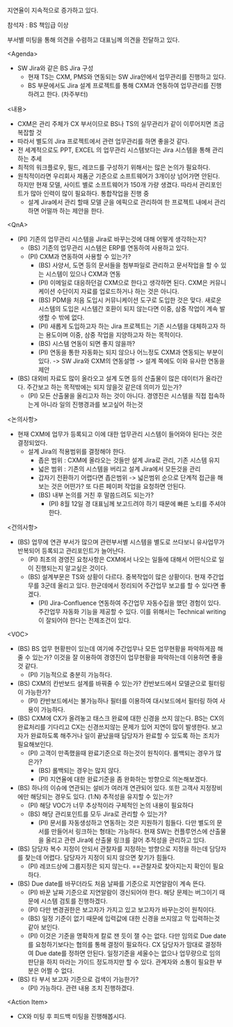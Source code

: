 지연율이 지속적으로 증가하고 있다.

참석자 : BS 책임급 이상

부서별 미팅을 통해 의견을 수렴하고 대표님께 의견을 전달하고 있다.

\<Agenda>
- SW Jira와 같은 BS Jira 구성
	- 현재 TS는 CXM, PMS와 연동되는 SW Jira안에서 업무관리를 진행하고 있다.
	- BS 부문에서도 Jira 설계 프로젝트를 통해 CXM과 연동하여 업무관리를 진행하려고 한다. (차주부터)

<내용>
- CXM은 관리 주체가 CX 부서이므로 BS나 TS의 실무관리가 같이 이루어지면 조금 복잡할 것
- 따라서 별도의 Jira 프로젝트에서 관련 업무관리를 하면 좋을것 같다.
- 전 세계적으로도 PPT, EXCEL 의 업무관리 시스템보다는 Jira 시스템을 통해 관리하는 추세
- 최적의 워크플로우, 필드, 레코드를 구성하기 위해서는 많은 논의가 필요하다.
- 원칙적이라면 우리회사 제품군 기준으로 소프트웨어가 3개이상 넘어가면 안된다. 하지만 현재 모델, 사이트 별로 소프트웨어가 150개 가량 생겼다. 따라서 관리포인트가 많아 인력이 많이 필요하다. 통합작업을 진행 중
	- 설계 Jira에서 관리 할때 모델 군을 에픽으로 관리하여 한 프로젝트 내에서 관리하면 어떨까 하는 제안을 한다.

\<QnA>
- (PI) 기존의 업무관리 시스템을 Jira로 바꾸는것에 대해 어떻게 생각하는지?
	- (BS) 기존의 업무관리 시스템은 ERP를 연동하여 사용하고 있다. 
	- (PI) CXM과 연동하여 사용할 수 있는가?
		- (BS) 사양서, 도면 등의 문서들을 첨부파일로 관리하고 문서작업을 할 수 있는 시스템이 있으나 CXM과 연동
		- (PI) 이메일로 대응하던걸 CXM으로 한다고 생각하면 된다. CXM은 커뮤니케이션 수단이지 자료를 업로드하거나 하는 것은 아니다.
		- (BS) PDM을 처음 도입시 커뮤니케이션 도구로 도입한 것은 맞다. 새로운 시스템의 도입은 시스템간 호환이 되지 않는다면 이중, 삼중 작업이 계속 발생할 수 밖에 없다.
		- (PI) 새롭게 도입하고자 하는 Jira 프로젝트는 기존 시스템을 대체하고자 하는 용도이며 이중, 삼중 작업을 지양하고자 하는 목적이다.
		- (BS) 시스템 연동이 되면 좋지 않을까? 
		- (PI) 연동을 통한 자동화는 되지 않으나 어느정도 CXM과 연동되는 부분이 있다.
		  -> SW Jira와 CXM의 연동설명
		  -> 설계 쪽에도 이와 유사한 연동을 제안
- (BS) 대외비 자료도 많이 올라오고 설계 도면 등의 산출물이 많은 데이터가 올라간다. 주간보고 하는 목적밖에는 되지 않을것 같은데 의미가 있는가? 
	- (PI) 모든 산출물을 올리고자 하는 것이 아니다. 경영진은 시스템을 직접 접속하는게 아니라 일의 진행경과를 보고싶어 하는것

<논의사항>
- 현재 CXM에 업무가 등록되고 이에 대한 업무관리 시스템이 들어와야 된다는 것은 결정되었다. 
	- 설계 Jira의 적용범위를 결정해야 한다.
		- 좁은 범위 : CXM에 올라오는 것들만 설계 Jira로 관리, 기존 시스템 유지
		- 넓은 범위 : 기존의 시스템을 버리고 설계 Jira에서 모든것을 관리
		- 갑자기 전환하기 어렵다면 좁은범위 -> 넓은범위 순으로 단계적 접근을 해보는 것은 어떤가? 또 다른 페이퍼 작업을 요청하면 안된다.
		- (BS) 내부 논의를 거친 후 말씀드려도 되는가?
			- (PI) 8월 12일 경 대표님께 보고드려야 하기 때문에 빠른 노티를 주셔야 한다.

<건의사항>
- (BS) 업무에 연관 부서가 많으며 관련부서별 시스템을 별도로 쓰다보니 유사업무가 반복되어 등록되고 관리포인트가 늘어난다.
	- (PI) 최초의 경영진 요청사항은 CXM에서 나오는 일들에 대해서 어떤식으로 일이 진행되는지 알고싶은 것이다.
	- (BS) 설계부문은 TS와 상황이 다르다. 중복작업이 많은 상황이다. 현재 주간업무를 3군데 올리고 있다. 한군데에서 정리되어 주간업무 보고를 할 수 있다면 좋겠다. 
		- (PI) Jira-Confluence 연동하여 주간업무 자동수집을 했던 경험이 있다. 주간업무 자동화 기능을 제공할 수 있다. 이를 위해서는 Technical writing이 잘되어야 한다는 전제조건이 있다.

\<VOC>
- (BS) BS 업무 현황판이 있는데 여기에 주간업무나 모든 업무현황을 파악하게끔 해줄 수 있는가? 이것을 잘 이용하여 경영진이 업무현황을 파악하는데 이용하면 좋을 것 같다.
	- (PI) 기능적으로 충분히 가능하다.
- (BS) CXM의 칸반보드 설계를 바꿔줄 수 있는가? 칸반보드에서 모델군으로 필터링이 가능한가?
	- (PI) 칸반보드에서는 불가능하나 필터를 이용하여 대시보드에서 필터링 하여 사용이 가능하다.
- (BS) CXM에 CX가 올려놓고 태스크 완료에 대한 신경을 쓰지 않는다. BS는 CX의 완료처리를 기다리고 CX는 신경쓰지않는 문제가 있어 지연이 많이 발생한다. 보고자가 완료하도록 해주거나 일이 끝났을때 담당자가 완료할 수 있도록 하는 조치가 필요해보인다. 
	- (PI) 고객이 만족했을때 완료기준으로 하는것이 원칙이다. 롤백되는 경우가 많은가?
		- (BS) 롤백되는 경우는 많지 않다.
		- (PI) 지연율에 대한 완료기준을 좀 완화하는 방향으로 의논해보겠다.
- (BS) 하나의 이슈에 연관되는 설비가 여러개 연관되어 있다. 또한 고객사 지정장비에만 해당되는 경우도 있다. (1:N) 추적성을 유지할 수 있는가?
	- (PI) 해당 VOC가 너무 추상적이라 구체적인 논의 내용이 필요하다
	- (BS) 해당 관리포인트를 모두 Jira로 관리할 수 있는가?
		- (PI) 문서를 자동생성하고 연동하는 것은 지원하기 힘들다. 다만 별도의 문서를 만들어서 링크하는 형태는 가능하다. 현재 SW는 컨플루언스에 산출물을 올리고 관련 Jira에 산출물 링크를 걸어 추적성을 관리하고 있다.
- (BS) 담당자 복수 지정이 안되서 관찰자를 지정하는 방향으로 지정을 하는데 담당자를 찾는데 어렵다. 담당자가 지정이 되지 않으면 찾기가 힘들다.
	- (PI) 레코드상에 그룹지정은 되지 않는다. ==관찰자로 찾아지는지 확인이 필요하다.
- (BS) Due date를 바꾸더라도 처음 날짜를 기준으로 지연알람이 계속 뜬다.
	- (PI) 바꾼 날짜 기준으로 지연알람이 갱신되어야 한다. 해당 문제는 버그이기 때문에 시스템 검토를 진행하겠다.
	- (PI) 다만 변경권한은 보고자가 가지고 있고 보고자가 바꾸는것이 원칙이다.
	- (BS) 일정 기준이 없기 때문에 입력값에 대한 신경을 쓰지않고 막 입력하는것 같아 보인다. 
	- (PI) 이것은 기준을 명확하게 칼로 잰 듯이 잴 수는 없다. 다만 임의로 Due date를 요청하기보다는 협의를 통해 결정이 필요하다. CX 담당자가 맘대로 결정하여 Due date를 정하면 안된다. 일정기준을 세울수는 없으나 업무량으로 임의 판단을 하지 마라는 가이드 정도까지만 할 수 있다. 관계자와 소통이 필요한 부분은 어쩔 수 없다.
- (BS) 타 부서 보고자 기준으로 검색이 가능한가?
	- (PI) 가능하다. 관련 내용 조치 진행하겠다.

\<Action Item>
- CX와 미팅 후 피드백 미팅을 진행해봅시다.